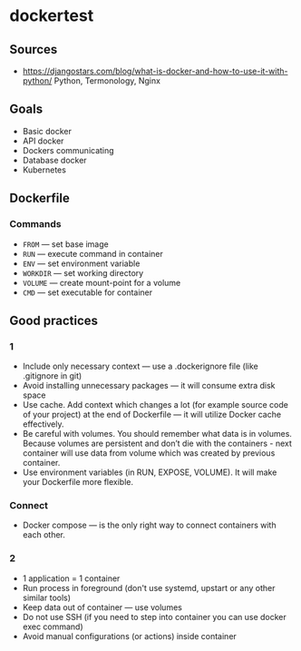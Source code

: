 # dockertest

## Sources

- https://djangostars.com/blog/what-is-docker-and-how-to-use-it-with-python/ Python, Termonology, Nginx


## Goals

- Basic docker
- API docker
- Dockers communicating
- Database docker
- Kubernetes

## Dockerfile


### Commands
- `FROM` — set base image
- `RUN` — execute command in container
- `ENV` — set environment variable
- `WORKDIR` — set working directory
- `VOLUME` — create mount-point for a volume
- `CMD` — set executable for container


## Good practices

### 1
- Include only necessary context — use a .dockerignore file (like .gitignore in git)
- Avoid installing unnecessary packages — it will consume extra disk space
- Use cache. Add context which changes a lot (for example source code of your project) at the end of Dockerfile — it will utilize Docker cache effectively.
- Be careful with volumes. You should remember what data is in volumes. Because volumes are persistent and don’t die with the containers - next container will use data from volume which was created by previous container.
- Use environment variables (in RUN, EXPOSE, VOLUME). It will make your Dockerfile more flexible.
### Connect
- Docker compose — is the only right way to connect containers with each other.
### 2
- 1 application = 1 container
- Run process in foreground (don't use systemd, upstart or any other similar tools)
- Keep data out of container — use volumes
- Do not use SSH (if you need to step into container you can use docker exec command)
- Avoid manual configurations (or actions) inside container
